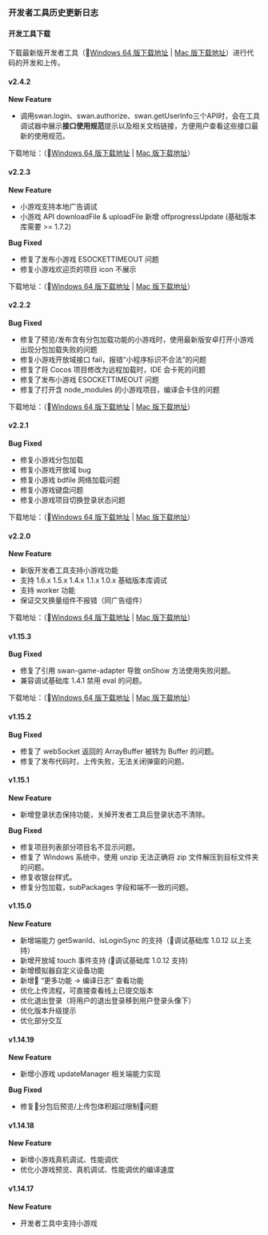 ### 开发者工具历史更新日志

#### 开发工具下载

下载最新版开发者工具（[Windows 64 版下载地址](http://smartprogram.baidu.com/mappconsole/api/devDownload?system=windows&type=online) | [Mac 版下载地址](http://smartprogram.baidu.com/mappconsole/api/devDownload?system=mac&type=online)）进行代码的开发和上传。

#### v2.4.2
**New Feature**
- 调用swan.login、swan.authorize、swan.getUserInfo三个API时，会在工具调试器中展示**接口使用规范**提示以及相关文档链接，方便用户查看这些接口最新的使用规范。

下载地址：（[Windows 64 版下载地址](http://smartprogram.baidu.com/mappconsole/api/devDownload?system=windows&type=online) | [Mac 版下载地址](http://smartprogram.baidu.com/mappconsole/api/devDownload?system=mac&type=online)）


#### v2.2.3
**New Feature**
- 小游戏支持本地广告调试
- 小游戏 API downloadFile & uploadFile 新增 offprogressUpdate (基础版本库需要 >= 1.7.2)


**Bug Fixed**

- 修复了发布小游戏 ESOCKETTIMEOUT 问题
- 修复小游戏欢迎页的项目 icon 不展示

下载地址：（[Windows 64 版下载地址](http://smartprogram.baidu.com/mappconsole/api/devDownload?system=windows&version=2.2.3&type=online) | [Mac 版下载地址](http://smartprogram.baidu.com/mappconsole/api/devDownload?system=mac&version=2.2.3&type=online)）

#### v2.2.2
**Bug Fixed**

- 修复了预览/发布含有分包加载功能的小游戏时，使用最新版安卓打开小游戏出现分包加载失败的问题
- 修复小游戏开放域接口 fail，报错“小程序标识不合法”的问题
- 修复了将 Cocos 项目修改为远程加载时，IDE 会卡死的问题
- 修复了发布小游戏 ESOCKETTIMEOUT 问题
- 修复了打开含 node_modules 的小游戏项目，编译会卡住的问题

下载地址：（[Windows 64 版下载地址](http://smartprogram.baidu.com/mappconsole/api/devDownload?system=windows&version=2.2.2&type=online) | [Mac 版下载地址](http://smartprogram.baidu.com/mappconsole/api/devDownload?system=mac&version=2.2.2&type=online)）


#### v2.2.1
**Bug Fixed**
- 修复小游戏分包加载
- 修复小游戏开放域 bug
- 修复小游戏 bdfile 网络加载问题
- 修复小游戏键盘问题
- 修复小游戏项目切换登录状态问题

下载地址：（[Windows 64 版下载地址](http://smartprogram.baidu.com/mappconsole/api/devDownload?system=windows&version=2.2.1&type=online) | [Mac 版下载地址](http://smartprogram.baidu.com/mappconsole/api/devDownload?system=mac&version=2.2.1&type=online)）

#### v2.2.0
**New Feature**
- 新版开发者工具支持小游戏功能
- 支持 1.6.x 1.5.x 1.4.x 1.1.x 1.0.x 基础版本库调试
- 支持 worker 功能
- 保证交叉换量组件不报错（同广告组件）

下载地址：（[Windows 64 版下载地址](http://smartprogram.baidu.com/mappconsole/api/devDownload?system=windows&version=2.2.0&type=online) | [Mac 版下载地址](http://smartprogram.baidu.com/mappconsole/api/devDownload?system=mac&version=2.2.0&type=online)）

#### v1.15.3
**Bug Fixed**
- 修复了引用 swan-game-adapter 导致 onShow 方法使用失败问题。
- 兼容调试基础库 1.4.1 禁用 eval 的问题。

下载地址：（[Windows 64 版下载地址](http://smartprogram.baidu.com/mappconsole/api/devDownload?system=windows&version=1.15.3&type=online) | [Mac 版下载地址](http://smartprogram.baidu.com/mappconsole/api/devDownload?system=mac&version=1.15.3&type=online)）

#### v1.15.2
**Bug Fixed**
- 修复了 webSocket 返回的 ArrayBuffer 被转为 Buffer 的问题。
- 修复了发布代码时，上传失败，无法关闭弹窗的问题。

#### v1.15.1
**New Feature**
- 新增登录状态保持功能，关掉开发者工具后登录状态不清除。

**Bug Fixed**
- 修复项目列表部分项目名不显示问题。
- 修复了 Windows 系统中，使用 unzip 无法正确将 zip 文件解压到目标文件夹的问题。
- 修复收银台样式。
- 修复分包加载，subPackages 字段和端不一致的问题。

#### v1.15.0
**New Feature**
- 新增端能力 getSwanId、isLoginSync 的支持（调试基础库 1.0.12 以上支持）
- 新增开放域 touch 事件支持 (调试基础库 1.0.12 支持)
- 新增模拟器自定义设备功能
- 新增 “更多功能 -> 编译日志” 查看功能
- 优化上传流程，可直接查看线上已提交版本
- 优化退出登录（将用户的退出登录移到用户登录头像下）
- 优化版本升级提示
- 优化部分交互

#### v1.14.19
**New Feature**
- 新增小游戏 updateManager 相关端能力实现

**Bug Fixed**
- 修复分包后预览/上传包体积超过限制问题

#### v1.14.18
**New Feature**
- 新增小游戏真机调试、性能调优
- 优化小游戏预览、真机调试、性能调优的编译速度

#### v1.14.17
**New Feature**
- 开发者工具中支持小游戏
